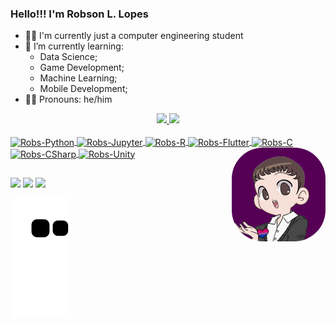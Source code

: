 ### Hello!!! I'm Robson L. Lopes 

- 👨‍💻 I'm currently just a computer engineering student
- 📖 I’m currently learning: 
  + Data Science; 
  + Game Development;
  + Machine Learning; 
  + Mobile Development; 
- 🏳️‍🌈 Pronouns: he/him
  
<div align="center">
  <a href="https://github.com/Robsonmxms">
  <img height="180em" src="https://github-readme-stats.vercel.app/api?username=Robsonmxms&show_icons=true&theme=midnight-purple&include_all_commits=true&count_private=true"/>
  <img height="180em" src="https://github-readme-stats.vercel.app/api/top-langs/?username=Robsonmxms&layout=compact&langs_count=8&theme=midnight-purple"/>
</div>
 <div style="display: inline_block"><br>
  <img align="center" alt="Robs-Python" height="30" width="40" src="https://cdn.jsdelivr.net/gh/devicons/devicon/icons/python/python-original.svg">
  <img align="center" alt="Robs-Jupyter" height="30" width="40" src="https://cdn.jsdelivr.net/gh/devicons/devicon/icons/jupyter/jupyter-original-wordmark.svg">
  <img align="center" alt="Robs-R" height="30" width="40" src="https://cdn.jsdelivr.net/gh/devicons/devicon/icons/r/r-original.svg">
  <img align="center" alt="Robs-Flutter" height="30" width="40" src="https://cdn.jsdelivr.net/gh/devicons/devicon/icons/flutter/flutter-original.svg">
  <img align="center" alt="Robs-C" height="30" width="40" src="https://cdn.jsdelivr.net/gh/devicons/devicon/icons/c/c-original.svg">
  <img align="center" alt="Robs-CSharp" height="30" width="40" src="https://cdn.jsdelivr.net/gh/devicons/devicon/icons/csharp/csharp-original.svg">
  <img align="center" alt="Robs-Unity" height="30" width="40" src="https://cdn.jsdelivr.net/gh/devicons/devicon/icons/unity/unity-original.svg">
  <img align="right" alt="Robs-gif" height="150" style="border-radius:50px;" src="https://github.com/Robsonmxms/Robsonmxms/blob/master/profile.gif">
</div>
  
 ##
 
<div> 
   <a href="https://medium.com/@robson.mxms" target="_blank"><img src="https://img.shields.io/badge/Medium-12100E?style=for-the-badge&logo=medium&logoColor=white" target="_blank"></a>
  <a href = "mailto:contacrobsonlopes@gmail.com"><img src="https://img.shields.io/badge/Gmail-D14836?style=for-the-badge&logo=gmail&logoColor=white" target="_blank"></a>
  <a href="https://www.linkedin.com/in/robson-lima-lopes-60616118b/" target="_blank"><img src="https://img.shields.io/badge/-LinkedIn-%230077B5?style=for-the-badge&logo=linkedin&logoColor=white" target="_blank"></a> 
 
  ![Snake animation](https://github.com/rafaballerini/rafaballerini/blob/output/github-contribution-grid-snake.svg)
 
</div>
